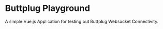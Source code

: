 # Buttplug Playground

A simple Vue.js Application for testing out Buttplug Websocket Connectivity.
